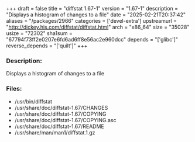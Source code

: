 +++
draft = false
title = "diffstat 1.67-1"
version = "1.67-1"
description = "Displays a histogram of changes to a file"
date = "2025-02-21T20:37:42"
aliases = "/packages/2966"
categories = ['devel-extra']
upstreamurl = "http://dickey.his.com/diffstat/diffstat.html"
arch = "x86_64"
size = "35028"
usize = "72302"
sha1sum = "67794f73ff2e0207e6fd6ad6ff8e56ac2e960dcc"
depends = "['glibc']"
reverse_depends = "['quilt']"
+++
### Description: 
Displays a histogram of changes to a file

### Files: 
* /usr/bin/diffstat
* /usr/share/doc/diffstat-1.67/CHANGES
* /usr/share/doc/diffstat-1.67/COPYING
* /usr/share/doc/diffstat-1.67/COPYING.asc
* /usr/share/doc/diffstat-1.67/README
* /usr/share/man/man1/diffstat.1.gz
